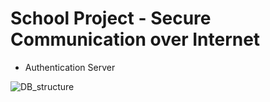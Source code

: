 <h1>School Project - Secure Communication over Internet</h1>

* Authentication Server

  
![DB_structure](https://github.com/hallstrom91/fwk23s-grupp2-auth/assets/143492796/bb3b0c46-859f-4e03-80c1-0a0a1fec5970)
